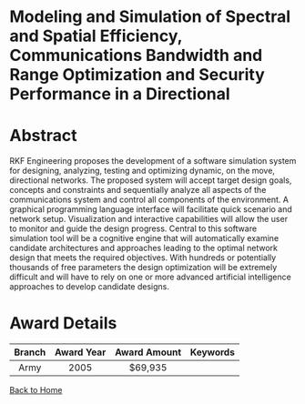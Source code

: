 
Modeling and Simulation of Spectral and Spatial Efficiency, Communications Bandwidth and Range Optimization and Security Performance in a Directional
=====================================================================================================================================================

# Abstract


RKF Engineering proposes the development of a software simulation system for designing, analyzing, testing and optimizing dynamic, on the move, directional networks.  The proposed system will accept target design goals, concepts and constraints and sequentially analyze all aspects of the communications system and control all components of the environment.  A graphical programming language interface will facilitate quick scenario and network setup.  Visualization and interactive capabilities will allow the user to monitor and guide the design progress.  Central to this software simulation tool will be a cognitive engine that will automatically examine candidate architectures and approaches leading to the optimal network design that meets the required objectives.  With hundreds or potentially thousands of free parameters the design optimization will be extremely difficult and will have to rely on one or more advanced artificial intelligence approaches to develop candidate designs.  

# Award Details

|Branch|Award Year|Award Amount|Keywords|
| :---: | :---: | :---: | :---: |
|Army|2005|$69,935||
  
  


[Back to Home](https://github.com/chrischow/dod_sbir_awards#965)